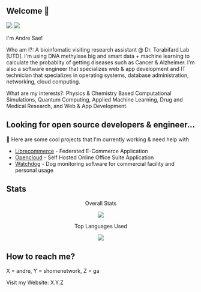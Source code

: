 ## Welcome 👋

![](https://komarev.com/ghpvc/?username=saandre15)
![](https://img.shields.io/github/followers/saandre15.svg?style=social&label=Follow)

I'm Andre Sae!

Who am I?: A bioinfomatic visiting research assistant @ Dr. Torabifard Lab [UTD]. I'm using DNA methylase big and smart data + machine learning to calculate the probablity of getting diseases such as Cancer & Alzheimer. I'm also a software engineer that specializes web & app development and IT technician that specializes in operating systems, database administration, networking, cloud computing.

What are my interests?: Physics & Chemistry Based Computational Simulations, Quantum Computing, Applied Machine Learning, Drug and Medical Research, and Web & App Development.

## Looking for open source developers & engineer...

🔭 Here are some cool projects that I'm currently working & need help with
* [Librecommerce](https://github.com/saandre15/librecommerce-app) - Federated E-Commerce Application
* [Opencloud](https://github.com/saandre15/opencloud-docs) - Self Hosted Online Office Suite Application
* [Watchdog](https://github.com/saandre15/watchdog) - Dog monitoring software for commercial facility and personal usage
    
## Stats
<p align="center">
  Overall Stats
</p>
<p align="center">
  <img src="https://github-readme-streak-stats.herokuapp.com/?user=saandre15" />
</p>

<p align="center">
  Top Languages Used
</p>
<p align="center">
  <img src="https://github-readme-stats.vercel.app/api/top-langs/?username=saandre15" />
</p>

## How to reach me?

X = andre, Y = shomenetwork, Z = ga

Visit my Website: X.Y.Z
